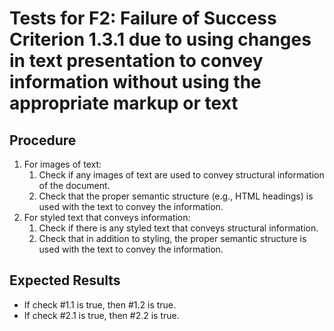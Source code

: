 # Tests for F2: Failure of Success Criterion 1.3.1 due to using changes in text presentation to convey information without using the appropriate markup or text

## Procedure

1. For images of text:
   1. Check if any images of text are used to convey structural information of the document. 
   2. Check that the proper semantic structure (e.g., HTML headings) is used with the text to convey the information.
2. For styled text that conveys information:
   1. Check if there is any styled text that conveys structural information.
   2. Check that in addition to styling, the proper semantic structure is used with the text to convey the information.

## Expected Results

- If check #1.1 is true, then #1.2 is true.
- If check #2.1 is true, then #2.2 is true.
